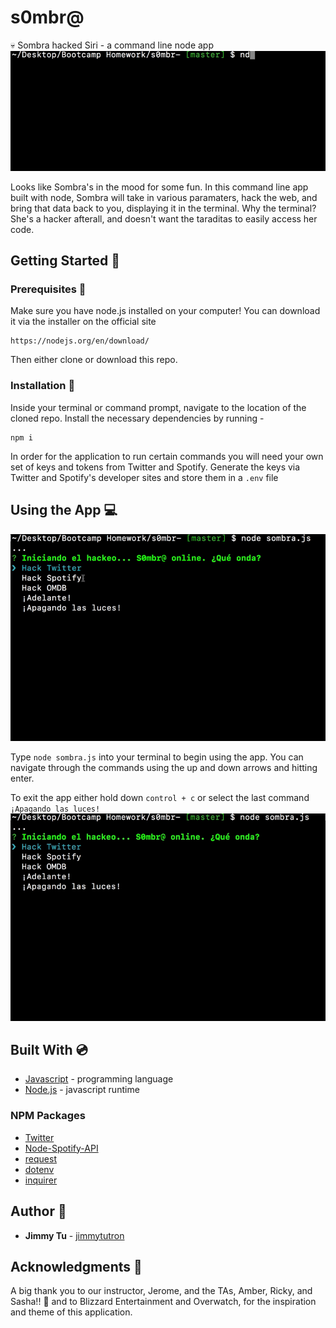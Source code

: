 # s0mbr@
:skull: Sombra hacked Siri - a command line node app
![demo](demo1.gif)

Looks like Sombra's in the mood for some fun. In this command line app built with node, Sombra will take in various paramaters, hack the web, and bring that data back to you, displaying it in the terminal. Why the terminal? She's a hacker afterall, and doesn't want the taraditas to easily access her code. 

## Getting Started :floppy_disk:

### Prerequisites :open_file_folder:
Make sure you have node.js installed on your computer! You can download it via the installer on the official site
```
https://nodejs.org/en/download/
```
Then either clone or download this repo.

### Installation :file_folder:
Inside your terminal or command prompt, navigate to the location of the cloned repo. Install the necessary dependencies by running - 
```
npm i
```
In order for the application to run certain commands you will need your own set of keys and tokens from Twitter and Spotify. Generate the keys via Twitter and Spotify's developer sites and store them in a `.env` file

## Using the App :computer:
![demo2](demo2.gif)

Type `node sombra.js` into your terminal to begin using the app. You can navigate through the commands using the up and down arrows and hitting enter. 

To exit the app either hold down `control + c` or select the last command `¡Apagando las luces!`
![demo3](demo3.gif)

## Built With :cd:
* [Javascript](https://www.javascript.com/) - programming language
* [Node.js](https://nodejs.org/en/) - javascript runtime

### NPM Packages
* [Twitter](https://www.npmjs.com/package/twitter)
* [Node-Spotify-API](https://www.npmjs.com/package/node-spotify-api)
* [request](https://www.npmjs.com/package/request)
* [dotenv](https://www.npmjs.com/package/dotenv)
* [inquirer](https://www.npmjs.com/package/inquirer)

## Author :key:
* **Jimmy Tu** - [jimmytutron](https://github.com/jimmytutron)


## Acknowledgments :pray:
A big thank you to our instructor, Jerome, and the TAs, Amber, Ricky, and Sasha!!  :grimacing:
and to Blizzard Entertainment and Overwatch, for the inspiration and theme of this application.
